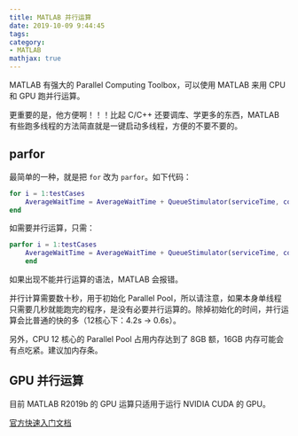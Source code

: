 ```yaml
---
title: MATLAB 并行运算
date: 2019-10-09 9:44:45
tags:
category:
- MATLAB
mathjax: true
---
```


MATLAB 有强大的 Parallel Computing Toolbox，可以使用 MATLAB 来用 CPU 和 GPU 跑并行运算。

更重要的是，他方便啊！！！比起 C/C++ 还要调库、学更多的东西，MATLAB 有些跑多线程的方法简直就是一键启动多线程，方便的不要不要的。

## parfor

最简单的一种，就是把 `for` 改为 `parfor`。如下代码：

```m
for i = 1:testCases
    AverageWaitTime = AverageWaitTime + QueueStimulator(serviceTime, comeTime) / testCases;
end
```

如需要并行运算，只需：

```m
parfor i = 1:testCases
    AverageWaitTime = AverageWaitTime + QueueStimulator(serviceTime, comeTime) / testCases;
    end
```

如果出现不能并行运算的语法，MATLAB 会报错。

并行计算需要数十秒，用于初始化 Parallel Pool，所以请注意，如果本身单线程只需要几秒就能跑完的程序，是没有必要并行运算的。除掉初始化的时间，并行运算会比普通的快的多（12核心下：4.2s -> 0.6s）。

另外，CPU 12 核心的 Parallel Pool 占用内存达到了 8GB 额，16GB 内存可能会有点吃紧。建议加内存条。

## GPU 并行运算

目前 MATLAB R2019b 的 GPU 运算只适用于运行 NVIDIA CUDA 的 GPU。

[官方快速入门文档](https://ww2.mathworks.cn/solutions/gpu-computing/getting-started.html)


